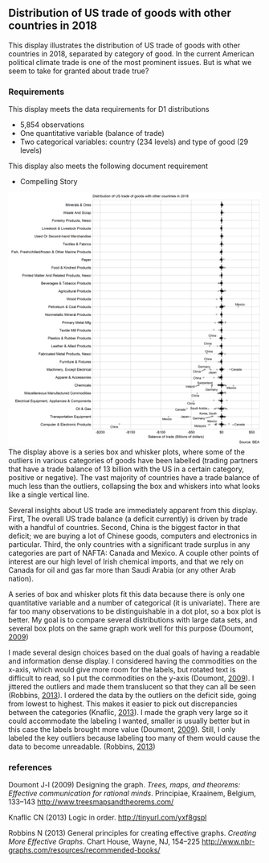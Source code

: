 
Distribution of US trade of goods with other countries in 2018
--------------------------------------------------------------

This display illustrates the distribution of US trade of goods with other countries in 2018, separated by category of good. In the current American political climate trade is one of the most prominent issues. But is what we seem to take for granted about trade true?

### Requirements

This display meets the data requirements for D1 distributions

-   5,854 observations
-   One quantitative variable (balance of trade)
-   Two categorical variables: country (234 levels) and type of good (29 levels)

This display also meets the following document requirement

-   Compelling Story

![](../figures/d1-tradebalance.png) The display above is a series box and whisker plots, where some of the outliers in various categories of goods have been labelled (trading partners that have a trade balance of 13 billion with the US in a certain category, positive or negative). The vast majority of countries have a trade balance of much less than the outliers, collapsing the box and whiskers into what looks like a single vertical line.

Several insights about US trade are immediately apparent from this display. First, The overall US trade balance (a deficit currently) is driven by trade with a handful of countries. Second, China is the biggest factor in that deficit; we are buying a lot of Chinese goods, computers and electronics in particular. Third, the only countries with a significant trade surplus in any categories are part of NAFTA: Canada and Mexico. A couple other points of interest are our high level of Irish chemical imports, and that we rely on Canada for oil and gas far more than Saudi Arabia (or any other Arab nation).

A series of box and whisker plots fit this data because there is only one quantitative variable and a number of categorical (it is univariate). There are far too many observations to be distinguishable in a dot plot, so a box plot is better. My goal is to compare several distributions with large data sets, and several box plots on the same graph work well for this purpose (Doumont, [2009](#ref-Doumont:2009))

I made several design choices based on the dual goals of having a readable and information dense display. I considered having the commodities on the x-axis, which would give more room for the labels, but rotated text is difficult to read, so I put the commodities on the y-axis (Doumont, [2009](#ref-Doumont:2009)). I jittered the outliers and made them translucent so that they can all be seen (Robbins, [2013](#ref-Robbins:2013a)). I ordered the data by the outliers on the deficit side, going from lowest to highest. This makes it easier to pick out discrepancies between the categories (Knaflic, [2013](#ref-Knaflic:2013-09)). I made the graph very large so it could accommodate the labeling I wanted, smaller is usually better but in this case the labels brought more value (Doumont, [2009](#ref-Doumont:2009)). Still, I only labeled the key outliers because labeling too many of them would cause the data to become unreadable. (Robbins, [2013](#ref-Robbins:2013a))

### references

Doumont J-l (2009) Designing the graph. *Trees, maps, and theorems: Effective communication for rational minds*. Principiae, Kraainem, Belgium, 133–143 <http://www.treesmapsandtheorems.com/>

Knaflic CN (2013) Logic in order. <http://tinyurl.com/yxf8gspl>

Robbins N (2013) General principles for creating effective graphs. *Creating More Effective Graphs*. Chart House, Wayne, NJ, 154–225 <http://www.nbr-graphs.com/resources/recommended-books/>
